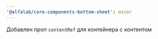 ```yaml
---
'@alfalab/core-components-bottom-sheet': minor
---
```


Добавлен проп `contentRef` для контейнера с контентом
